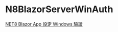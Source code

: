 # N8BlazorServerWinAuth
 [NET8 Blazor App 設定 Windows 驗證](https://rely-ky.gitbook.io/net8/net8-blazor-app-she-ding-windows-yan-zheng)
